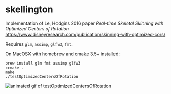 # skellington
Implementation of Le, Hodgins 2016 paper *Real-time Skeletal Skinning with Optimized Centers of Rotation* https://www.disneyresearch.com/publication/skinning-with-optimized-cors/

Requires `glm`, `assimp`, `glfw3`, `fmt`.

On MacOSX with homebrew and cmake 3.5+ installed: 

```
brew install glm fmt assimp glfw3
ccmake .
make
./testOptimizedCentersOfRotation
```

![animated gif of testOptimizedCentersOfRotation](https://media.giphy.com/media/11m3RYQpBj0R5C/giphy.gif)

